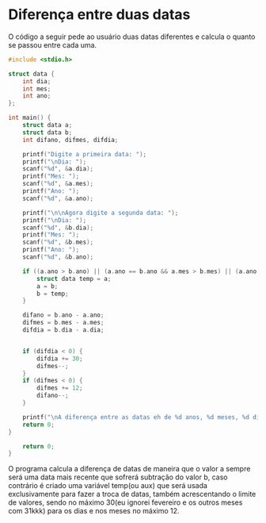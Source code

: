 # Diferença entre duas datas
O código a seguir pede ao usuário duas datas diferentes e calcula o quanto se passou entre cada uma.

```C
#include <stdio.h>

struct data {
    int dia;
    int mes;
    int ano;
};

int main() {
    struct data a;
    struct data b;
    int difano, difmes, difdia;

    printf("Digite a primeira data: ");
    printf("\nDia: ");
    scanf("%d", &a.dia);
    printf("Mes: ");
    scanf("%d", &a.mes);
    printf("Ano: ");
    scanf("%d", &a.ano);

    printf("\n\nAgora digite a segunda data: ");
    printf("\nDia: ");
    scanf("%d", &b.dia);
    printf("Mes: ");
    scanf("%d", &b.mes);
    printf("Ano: ");
    scanf("%d", &b.ano);

    if ((a.ano > b.ano) || (a.ano == b.ano && a.mes > b.mes) || (a.ano == b.ano && a.mes == b.mes && a.dia > b.dia)) {
        struct data temp = a;
        a = b;
        b = temp;
    }

    difano = b.ano - a.ano;
    difmes = b.mes - a.mes;
    difdia = b.dia - a.dia;


    if (difdia < 0) {
        difdia += 30;
        difmes--;
    }
    if (difmes < 0) {
        difmes += 12;
        difano--;
    }

    printf("\nA diferença entre as datas eh de %d anos, %d meses, %d dias.\n", difano, difmes, difdia);
    return 0;
}

    return 0;
}
```

O programa calcula a diferença de datas de maneira que o valor a sempre será uma data mais recente que sofrerá subtração do valor b, caso contrário é criado uma variável temp(ou aux) que será usada exclusivamente para fazer a troca de datas, também acrescentando o limite de valores, sendo no máximo 30(eu ignorei fevereiro e os outros meses com 31kkk) para os dias e nos meses no máximo 12.
